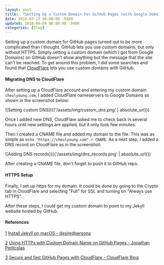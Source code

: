 ```yaml
---
layout: post
title:  "Setting Up a Custom Domain for GitHub Pages (with Google Domains)"
date: 2018-03-23 00:00:00 -0400
updated: 2018-04-04 00:00:00 -0400
categories: [blog]
---
```


Setting up a custom domain for GitHub pages turned out to be more complicated than I thought. GitHub lets you use custom domains, but only without HTTPS. Simply setting a custom domain (which I got from Google Domains) on GitHub doesn't show anything but the message that the site can't be reached. To get around this problem, I did some searches and found that [CloudFlare][2] lets you use custom domains with GitHub.

#### Migrating DNS to CloudFlare
After setting up a CloudFlare account and entering my custom domain `cheulyoung.com`, I added CloudFlare nameservers to Google Domains as shown in the screenshot below:

![Setting custom DNS]({{'/assets/img/custom_dns.png' | absolute_url}})

Once I added new DNS, CloudFlare asked me to check back in several hours until new settings are applied, but it only took few minutes.

Then I created a CNAME file and added my domain to the file. This was as simple as `echo "https://cheulyoung.com" > CNAME`. As a next step, I added a DNS record on CloudFlare as in the screenshot:

![Adding DNS records]({{'/assets/img/dns_records.png' | absolute_url}})

After creating a CNAME file, don't forget to push it to GitHub repo.

#### HTTPS Setup
Finally, I set up https for my domain. It could be done by going to the Crypto tab in CloudFlare and selecting "Full" for SSL and turning on "Always use HTTPS".

After these steps, I could get my custom domain to point to my Jekyll website hosted by GitHub.

#### References
[1] [Install Jekyll on macOS - desiredpersona][1]

[2] [Using HTTPs with Custom Domain Name on GitHub Pages - Jonathan Petitcolas][3]

[3] [Secure and fast GitHub Pages with CloudFlare - CloudFlare Blog][4]

[1]: https://desiredpersona.com/install-jekyll-on-macos/
[2]: https://www.cloudflare.com/
[3]: https://www.jonathan-petitcolas.com/2017/01/13/using-https-with-custom-domain-name-on-github-pages.html
[4]: https://blog.cloudflare.com/secure-and-fast-github-pages-with-cloudflare/